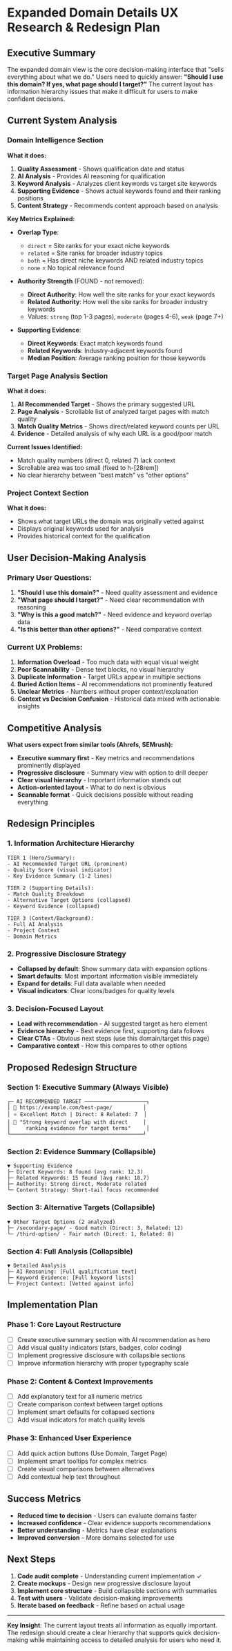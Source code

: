 # Expanded Domain Details UX Research & Redesign Plan

## **Executive Summary**
The expanded domain view is the core decision-making interface that "sells everything about what we do." Users need to quickly answer: **"Should I use this domain? If yes, what page should I target?"** The current layout has information hierarchy issues that make it difficult for users to make confident decisions.

## **Current System Analysis**

### **Domain Intelligence Section**
**What it does:**
1. **Quality Assessment** - Shows qualification date and status
2. **AI Analysis** - Provides AI reasoning for qualification
3. **Keyword Analysis** - Analyzes client keywords vs target site keywords
4. **Supporting Evidence** - Shows actual keywords found and their ranking positions
5. **Content Strategy** - Recommends content approach based on analysis

**Key Metrics Explained:**
- **Overlap Type**: 
  - `direct` = Site ranks for your exact niche keywords
  - `related` = Site ranks for broader industry topics  
  - `both` = Has direct niche keywords AND related industry topics
  - `none` = No topical relevance found

- **Authority Strength** (FOUND - not removed):
  - **Direct Authority**: How well the site ranks for your exact keywords
  - **Related Authority**: How well the site ranks for broader industry keywords
  - Values: `strong` (top 1-3 pages), `moderate` (pages 4-6), `weak` (page 7+)

- **Supporting Evidence**:
  - **Direct Keywords**: Exact match keywords found
  - **Related Keywords**: Industry-adjacent keywords found
  - **Median Position**: Average ranking position for those keywords

### **Target Page Analysis Section**
**What it does:**
1. **AI Recommended Target** - Shows the primary suggested URL
2. **Page Analysis** - Scrollable list of analyzed target pages with match quality
3. **Match Quality Metrics** - Shows direct/related keyword counts per URL
4. **Evidence** - Detailed analysis of why each URL is a good/poor match

**Current Issues Identified:**
- Match quality numbers (direct 0, related 7) lack context
- Scrollable area was too small (fixed to h-[28rem])
- No clear hierarchy between "best match" vs "other options"

### **Project Context Section**
**What it does:**
- Shows what target URLs the domain was originally vetted against
- Displays original keywords used for analysis
- Provides historical context for the qualification

## **User Decision-Making Analysis**

### **Primary User Questions:**
1. **"Should I use this domain?"** - Need quality assessment and evidence
2. **"What page should I target?"** - Need clear recommendation with reasoning
3. **"Why is this a good match?"** - Need evidence and keyword overlap data
4. **"Is this better than other options?"** - Need comparative context

### **Current UX Problems:**
1. **Information Overload** - Too much data with equal visual weight
2. **Poor Scannability** - Dense text blocks, no visual hierarchy
3. **Duplicate Information** - Target URLs appear in multiple sections
4. **Buried Action Items** - AI recommendations not prominently featured
5. **Unclear Metrics** - Numbers without proper context/explanation
6. **Context vs Decision Confusion** - Historical data mixed with actionable insights

## **Competitive Analysis**
**What users expect from similar tools (Ahrefs, SEMrush):**
- **Executive summary first** - Key metrics and recommendations prominently displayed
- **Progressive disclosure** - Summary view with option to drill deeper
- **Clear visual hierarchy** - Important information stands out
- **Action-oriented layout** - What to do next is obvious
- **Scannable format** - Quick decisions possible without reading everything

## **Redesign Principles**

### **1. Information Architecture Hierarchy**
```
TIER 1 (Hero/Summary): 
- AI Recommended Target URL (prominent)
- Quality Score (visual indicator)
- Key Evidence Summary (1-2 lines)

TIER 2 (Supporting Details):
- Match Quality Breakdown
- Alternative Target Options (collapsed)
- Keyword Evidence (collapsed)

TIER 3 (Context/Background):
- Full AI Analysis
- Project Context
- Domain Metrics
```

### **2. Progressive Disclosure Strategy**
- **Collapsed by default**: Show summary data with expansion options
- **Smart defaults**: Most important information visible immediately
- **Expand for details**: Full data available when needed
- **Visual indicators**: Clear icons/badges for quality levels

### **3. Decision-Focused Layout**
- **Lead with recommendation** - AI suggested target as hero element
- **Evidence hierarchy** - Best evidence first, supporting data follows
- **Clear CTAs** - Obvious next steps (use this domain/target this page)
- **Comparative context** - How this compares to other options

## **Proposed Redesign Structure**

### **Section 1: Executive Summary (Always Visible)**
```
┌─ AI RECOMMENDED TARGET ────────────────────┐
│ 🎯 https://example.com/best-page/          │
│ ⭐ Excellent Match | Direct: 8 Related: 7  │
│ 📝 "Strong keyword overlap with direct     │
│     ranking evidence for target terms"     │
└───────────────────────────────────────────┘
```

### **Section 2: Evidence Summary (Collapsible)**
```
▼ Supporting Evidence
├─ Direct Keywords: 8 found (avg rank: 12.3)
├─ Related Keywords: 15 found (avg rank: 18.7)  
├─ Authority: Strong direct, Moderate related
└─ Content Strategy: Short-tail focus recommended
```

### **Section 3: Alternative Targets (Collapsible)**
```
▼ Other Target Options (2 analyzed)
├─ /secondary-page/ - Good match (Direct: 3, Related: 12)
└─ /third-option/ - Fair match (Direct: 1, Related: 8)
```

### **Section 4: Full Analysis (Collapsible)**
```
▼ Detailed Analysis
├─ AI Reasoning: [Full qualification text]
├─ Keyword Evidence: [Full keyword lists]
└─ Project Context: [Vetted against info]
```

## **Implementation Plan**

### **Phase 1: Core Layout Restructure**
- [ ] Create executive summary section with AI recommendation as hero
- [ ] Add visual quality indicators (stars, badges, color coding)
- [ ] Implement progressive disclosure with collapsible sections
- [ ] Improve information hierarchy with proper typography scale

### **Phase 2: Content & Context Improvements**
- [ ] Add explanatory text for all numeric metrics
- [ ] Create comparison context between target options
- [ ] Implement smart defaults for collapsed sections
- [ ] Add visual indicators for match quality levels

### **Phase 3: Enhanced User Experience**
- [ ] Add quick action buttons (Use Domain, Target Page)
- [ ] Implement smart tooltips for complex metrics
- [ ] Create visual comparisons between alternatives
- [ ] Add contextual help text throughout

## **Success Metrics**
- **Reduced time to decision** - Users can evaluate domains faster
- **Increased confidence** - Clear evidence supports recommendations
- **Better understanding** - Metrics have clear explanations
- **Improved conversion** - More domains selected for use

## **Next Steps**
1. **Code audit complete** - Understanding current implementation ✓
2. **Create mockups** - Design new progressive disclosure layout
3. **Implement core structure** - Build collapsible sections with summaries
4. **Test with users** - Validate decision-making improvements
5. **Iterate based on feedback** - Refine based on actual usage

---

**Key Insight**: The current layout treats all information as equally important. The redesign should create a clear hierarchy that supports quick decision-making while maintaining access to detailed analysis for users who need it.